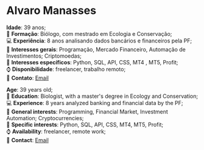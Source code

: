 # Alvaro Manasses

**Idade**: 39 anos;<br>
:brain: **Formação**: Biólogo, com mestrado em Ecologia e Conservação;<br>
:computer: **Experiência**: 8 anos analisando dados bancários e financeiros pela PF;<br>
:compass: **Interesses gerais**: Programação, Mercado Financeiro, Automação de Investimentos; Criptomoedas;<br>
:mag_right: **Interesses específicos**: Python, SQL, API, CSS, MT4 , MT5, Profit; <br>
:watch: **Disponibilidade**: freelancer, trabalho remoto; <br>
:memo: **Contato**: [Email](alvaromlsilva@gmail.com)  <br>

**Age**: 39 years old;<br>
:brain: **Education**: Biologist, with a master's degree in Ecology and Conservation;<br>
:computer: **Experience**: 8 years analyzed banking and financial data by the PF;<br>
:compass: **General interests**: Programming, Financial Market, Investment Automation; Cryptocurrencies;<br>
:mag_right: **Specific interests**: Python, SQL, API, CSS, MT4, MT5, Profit; <br>
:watch: **Availability**: freelancer, remote work; <br>
:memo: **Contact**: [Email](alvaromlsilva@gmail.com)  <br>
